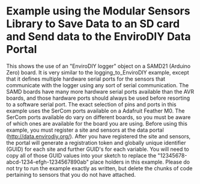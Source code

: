 # Example using the Modular Sensors Library to Save Data to an SD card and Send data to the EnviroDIY Data Portal

This shows the use of an "EnviroDIY logger" object on a SAMD21 (Arduino Zero) board.  It is very similar to the logging_to_EnviroDIY example, except that it defines multiple hardware serial ports for the sensors that communicate with the logger using any sort of serial communication.  The SAMD boards have many more hardware serial ports available than the AVR boards, and those hardware ports should always be used before resorting to a software serial port.  The exact selection of pins and ports in this example uses the SerCom ports available on a Adafruit Feather M0.  The SerCom ports available do vary on different boards, so you must be aware of which ones are available for the board you are using.  Before using this example, you must register a site and sensors at the data portal (http://data.envirodiy.org/).  After you have registered the site and sensors, the portal will generate a registration token and globally unique identifier (GUID) for each site and further GUID's for each variable.  You will need to copy all of those GUID values into your sketch to replace the "12345678-abcd-1234-efgh-1234567890ab" place holders in this example.  Please do not try to run the example exactly as written, but delete the chunks of code pertaining to sensors that you do not have attached.
